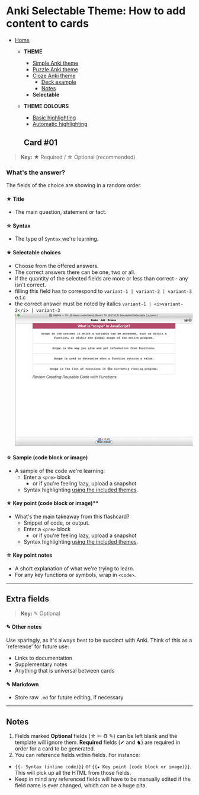 # Anki Selectable Theme: How to add content to cards

- [Home](../../README.md)
  - **THEME**
    - [Simple Anki theme](../simple/README.md)
    - [Puzzle Anki theme](../puzzle/README.md)
    - [Cloze Anki theme](../cloze/README.md)
      - [Deck example](../../deck/README.md)
      - [Notes](#notes)
    - **Selectable**
  - **THEME COLOURS**
    - [Basic highlighting](../assets/css/README.md)
    - [Automatic highlighting](../assets/css/README.md#automatic-syntax-highlighting-with-pygments)

    ## Card #01
> **Key:** ★ Required / ☆ Optional (recommended)

### What's the answer?

The fields of the choice are showing in a random order.   

#### ★ Title

- The main question, statement or fact.

#### ☆ Syntax

- The type of `Syntax` we're learning.

#### ★ Selectable choices

- Choose from the offered answers.
- The correct answers there can be one, two or all.
- if the quantity of the selected fields are more or less than correct - any isn't correct.
- filling this field has to correspond to `variant-1 | variant-2 | variant-3` e.t.c
- the correct answer must be noted by italics `variant-1 | <i>variant-2</i> | variant-3`
![Preview gif](./Selectable_preview.gif)
#### ☆ Sample (code block or image)

- A sample of the code we're learning:
  - Enter a `<pre>` block
    - or if you're feeling lazy, upload a snapshot
  - Syntax highlighting [using the included themes](../assets/css/README.md).

#### ★ Key point (code block or image)**

- What's the main takeaway from this flashcard?
  - Snippet of code, or output.
  - Enter a `<pre>` block
    - or if you're feeling lazy, upload a snapshot
  - Syntax highlighting [using the included themes](../assets/css/README.md).

#### ☆ Key point notes

- A short explanation of what we're trying to learn.
- For any key functions or symbols, wrap in `<code>`.

-----

## Extra fields
> **Key:** ✎ Optional

#### ✎ Other notes

Use sparingly, as it's always best to be succinct with Anki. Think of this as a 'reference' for future use:

- Links to documentation
- Supplementary notes
- Anything that is universal between cards

#### ✎ Markdown

- Store raw `.md` for future editing, if necessary

-----

## Notes

1. Fields marked **Optional** fields (☆ ✄ ♻ ✎) can be left blank and the template will ignore them. **Required** fields (✔ and ♞) are required in order for a card to be generated.
2. You can reference fields within fields. For instance:
  - `{{☆ Syntax (inline code)}}` or `{{★ Key point (code block or image)}}`. This will pick up all the HTML from those fields.
  - Keep in mind any referenced fields will have to be manually edited if the field name is ever changed, which can be a huge pita.